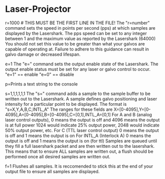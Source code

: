 # Laser-Projector

r=1000 # THIS MUST BE THE FIRST LINE IN THE FILE!
The "r=number" command sets the speed in points per second (pps) at which samples are displayed by the Lasershark. 
The pps speed can be set to any integer between 1 and the maximum value as reported by the Lasershark (64000)   
You should not set this value to be greater than what your galvos are capable of operating at.
Failure to adhere to this guidance can result in galvo damage or decreased lifespan.

e=1 
The "e=" command sets the output enable state of the Lasershark. The output enable status must be set for any
laser or galvo control to occur.
"e=1" == enable
"e=0" == disable

p=Prints a text string to the console

s=1,1,1,1,1,1 
The "s=" command adds a sample to the sample buffer to be written out to the Lasershark.
A sample defines galvo positioning and laser intensity for a particular point to be displayed. 
The format is "s=X,Y,A,B,C,INTL_A"
The ranges for these fields are X=[0-4095],Y=[0-4095],A=[0-4095],B=[0-4095],C=[0,1],INTL_A=[0,1]
For A and B (analog laser control outputs), 0 means the output is off and 4096 means the output is at full power
	1024 would indicate 25% output power, 2048 would indicate 50% output power, etc.
For C (TTL laser control output) 0 means the output is off and 1 means the output is on
For INTL_A (Interlock A) 0 means the output is off and 1 means the output is on (for ttl)
Samples are queued until they fill a full lasershark packet and are then written out to the lasershark.
This means that to ensure ALL samples are written out, a flush should be performed once all desired samples are 
written out.

f=1
Flushes all samples. It is reccomended to stick this at the end of your output file to ensure all samples are displayed. 
